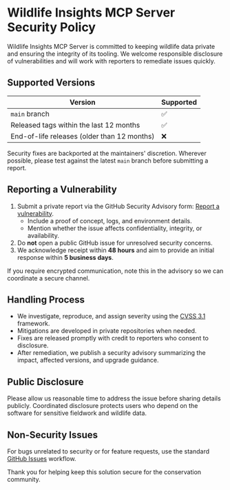# Wildlife Insights MCP Server Security Policy

Wildlife Insights MCP Server is committed to keeping wildlife data private and ensuring the integrity of its tooling. We welcome responsible disclosure of vulnerabilities and will work with reporters to remediate issues quickly.

## Supported Versions

| Version | Supported |
|---------|-----------|
| `main` branch | ✅ |
| Released tags within the last 12 months | ✅ |
| End-of-life releases (older than 12 months) | ❌ |

Security fixes are backported at the maintainers' discretion. Wherever possible, please test against the latest `main` branch before submitting a report.

## Reporting a Vulnerability

1. Submit a private report via the GitHub Security Advisory form: [Report a vulnerability](../../security/advisories/new).  
   - Include a proof of concept, logs, and environment details.  
   - Mention whether the issue affects confidentiality, integrity, or availability.
2. Do **not** open a public GitHub issue for unresolved security concerns.
3. We acknowledge receipt within **48 hours** and aim to provide an initial response within **5 business days**.

If you require encrypted communication, note this in the advisory so we can coordinate a secure channel.

## Handling Process

- We investigate, reproduce, and assign severity using the [CVSS 3.1](https://www.first.org/cvss/) framework.
- Mitigations are developed in private repositories when needed.
- Fixes are released promptly with credit to reporters who consent to disclosure.
- After remediation, we publish a security advisory summarizing the impact, affected versions, and upgrade guidance.

## Public Disclosure

Please allow us reasonable time to address the issue before sharing details publicly. Coordinated disclosure protects users who depend on the software for sensitive fieldwork and wildlife data.

## Non-Security Issues

For bugs unrelated to security or for feature requests, use the standard [GitHub Issues](../../issues) workflow.

Thank you for helping keep this solution secure for the conservation community.
